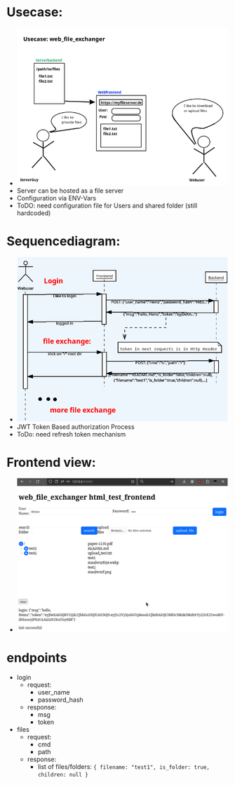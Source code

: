 # Usecase:
- ![Alt text](usecase.png?raw=true "user want to exchange files")
- Server can be hosted as a file server
- Configuration via ENV-Vars
- ToDO: need configuration file for Users and shared folder (still hardcoded)
# Sequencediagram:
- ![Alt text](sequence_diagram_user_interaction.png?raw=true "user login and access root directory")
- JWT Token Based authorization Process
- ToDo: need refresh token mechanism
# Frontend view:
- ![Alt text](frontend_view.png?raw=true "html frontend with login area and file browser")
# endpoints
- login
  - request:
    - user_name
    - password_hash
  - response:
    - msg
    - token
- files
  - request:
    - cmd
    - path
  - response:
    - list of files/folders: `{ filename: "test1", is_folder: true, children: null }`

